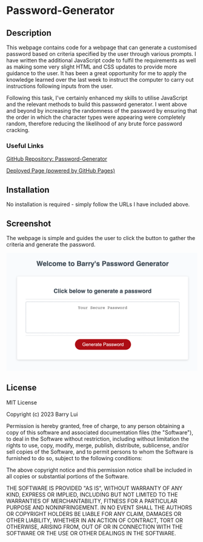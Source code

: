 # Password-Generator

## Description 

This webpage contains code for a webpage that can generate a customised password based on criteria specified by the user through various prompts. I have written the additional JavaScript code to fulfil the requirements as well as making some very slight HTML and CSS updates to provide more guidance to the user. It has been a great opportunity for me to apply the knowledge learned over the last week to instruct the computer to carry out instructions following inputs from the user.

Following this task, I've certainly enhanced my skills to utilise JavaScript and the relevant methods to build this password generator. I went above and beyond by increasing the randomness of the password by ensuring that the order in which the character types were appearing were completely random, therefore reducing the likelihood of any brute force password cracking.

### Useful Links
[GitHub Repository: Password-Generator](https://github.com/barrylui88/05-Password-Generator/)

[Deployed Page (powered by GitHub Pages)](https://barrylui88.github.io/05-Password-Generator/)

## Installation

No installation is required - simply follow the URLs I have included above.

## Screenshot

The webpage is simple and guides the user to click the button to gather the criteria and generate the password.

![Full Screenshot of Normal Webpage](./images/full-webpage-screenshot.png)

## License

MIT License

Copyright (c) 2023 Barry Lui

Permission is hereby granted, free of charge, to any person obtaining a copy
of this software and associated documentation files (the "Software"), to deal
in the Software without restriction, including without limitation the rights
to use, copy, modify, merge, publish, distribute, sublicense, and/or sell
copies of the Software, and to permit persons to whom the Software is
furnished to do so, subject to the following conditions:

The above copyright notice and this permission notice shall be included in all
copies or substantial portions of the Software.

THE SOFTWARE IS PROVIDED "AS IS", WITHOUT WARRANTY OF ANY KIND, EXPRESS OR
IMPLIED, INCLUDING BUT NOT LIMITED TO THE WARRANTIES OF MERCHANTABILITY,
FITNESS FOR A PARTICULAR PURPOSE AND NONINFRINGEMENT. IN NO EVENT SHALL THE
AUTHORS OR COPYRIGHT HOLDERS BE LIABLE FOR ANY CLAIM, DAMAGES OR OTHER
LIABILITY, WHETHER IN AN ACTION OF CONTRACT, TORT OR OTHERWISE, ARISING FROM,
OUT OF OR IN CONNECTION WITH THE SOFTWARE OR THE USE OR OTHER DEALINGS IN THE
SOFTWARE.